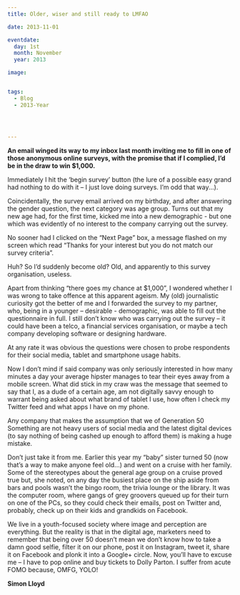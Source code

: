 ```yaml
---
title: Older, wiser and still ready to LMFAO

date: 2013-11-01

eventdate:
  day: 1st
  month: November
  year: 2013

image: 


tags:
  - Blog
  - 2013-Year




---
```

<p><strong>An email winged its way to my inbox last month inviting me to fill in one of those anonymous online surveys, with the promise that if I complied, I&rsquo;d be in the draw to win $1,000.</strong></p>
<p>Immediately I hit the &lsquo;begin survey&rsquo; button (the lure of a possible easy grand had nothing to do with it &ndash; I just love doing surveys. I&rsquo;m odd that way...).</p>
<p>Coincidentally, the survey email arrived on my birthday, and after answering the gender question, the next category was age group. Turns out that my new age had, for the first time, kicked me into a new demographic - but one which was evidently of no interest to the company carrying out the survey.</p>
<p>No sooner had I clicked on the &ldquo;Next Page&rdquo; box, a message flashed on my screen which read &ldquo;Thanks for your interest but you do not match our survey criteria&rdquo;.</p>
<p>Huh? So I&rsquo;d suddenly become old? Old, and apparently to this survey organisation, useless.</p>
<p>Apart from thinking &ldquo;there goes my chance at $1,000&rdquo;, I wondered whether I was wrong to take offence at this apparent ageism. My (old) journalistic curiosity got the better of me and I forwarded the survey to my partner, who, being in a younger &ndash; desirable - demographic, was able to fill out the questionnaire in full. I still don&rsquo;t know who was carrying out the survey &ndash; it could have been a telco, a financial services organisation, or maybe a tech company developing software or designing hardware.</p>
<p>At any rate it was obvious the questions were chosen to probe respondents for their social media, tablet and smartphone usage habits.</p>
<p>Now I don&rsquo;t mind if said company was only seriously interested in how many minutes a day your average hipster manages to tear their eyes away from a mobile screen. What did stick in my craw was the message that seemed to say that I, as a dude of a certain age, am not digitally savvy enough to warrant being asked about what brand of tablet I use, how often I check my Twitter feed and what apps I have on my phone.</p>
<p>Any company that makes the assumption that we of Generation 50 Something are not heavy users of social media and the latest digital devices (to say nothing of being cashed up enough to afford them) is making a huge mistake.</p>
<p>Don&rsquo;t just take it from me. Earlier this year my &ldquo;baby&rdquo; sister turned 50 (now that&rsquo;s a way to make anyone feel old...) and went on a cruise with her family. Some of the stereotypes about the general age group on a cruise proved true but, she noted, on any day the busiest place on the ship aside from bars and pools wasn&rsquo;t the bingo room, the trivia lounge or the library. It was the computer room, where gangs of grey groovers queued up for their turn on one of the PCs, so they could check their emails, post on Twitter and, probably, check up on their kids and grandkids on Facebook.</p>
<p>We live in a youth-focused society where image and perception are everything. But the reality is that in the digital age, marketers need to remember that being over 50 doesn&rsquo;t mean we don&rsquo;t know how to take a damn good selfie, filter it on our phone, post it on Instagram, tweet it, share it on Facebook and plonk it into a Google+ circle. Now, you&rsquo;ll have to excuse me &ndash; I have to pop online and buy tickets to Dolly Parton. I suffer from acute FOMO because, OMFG, YOLO!</p>
<p><strong>Simon Lloyd</strong></p>